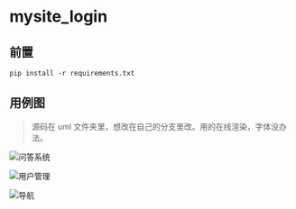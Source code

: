 # mysite_login

## 前置

```shell
pip install -r requirements.txt
```

## 用例图

> 源码在 uml 文件夹里，想改在自己的分支里改。用的在线渲染，字体没办法。

![问答系统](http://www.plantuml.com/plantuml/proxy?cache=no&src=https://raw.githubusercontent.com/Skybluewater/mysite_login/master/uml/QA.puml)

![用户管理](http://www.plantuml.com/plantuml/proxy?cache=no&src=https://raw.githubusercontent.com/Skybluewater/mysite_login/master/uml/user.puml)

![导航](http://www.plantuml.com/plantuml/proxy?cache=no&src=https://raw.githubusercontent.com/Skybluewater/mysite_login/master/uml/navigation.puml)
